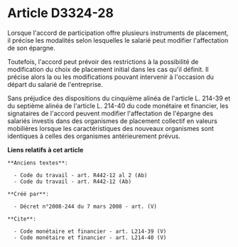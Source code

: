 # Article D3324-28

Lorsque l'accord de participation offre plusieurs instruments de placement, il précise les modalités selon lesquelles le
salarié peut modifier l'affectation de son épargne. 

Toutefois, l'accord peut prévoir des restrictions à la possibilité de modification du choix de placement initial dans les cas
qu'il définit. Il précise alors la ou les modifications pouvant intervenir à l'occasion du départ du salarié de
l'entreprise. 

Sans préjudice des dispositions du cinquième alinéa de l'article L. 214-39 et du septième alinéa de l'article L. 214-40 du
code monétaire et financier, les signataires de l'accord peuvent modifier l'affectation de l'épargne des salariés investis
dans des organismes de placement collectif en valeurs mobilières lorsque les caractéristiques des nouveaux organismes sont
identiques à celles des organismes antérieurement prévus.

**Liens relatifs à cet article**

	**Anciens textes**:

	  - Code du travail - art. R442-12 al 2 (Ab)
	  - Code du travail - art. R442-12 (Ab)

	**Créé par**:

	  - Décret n°2008-244 du 7 mars 2008 - art. (V)

	**Cite**:

	  - Code monétaire et financier - art. L214-39 (V)
	  - Code monétaire et financier - art. L214-40 (V)
